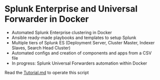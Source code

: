 # Splunk Enterprise and Universal Forwarder in Docker
- Automated Splunk Enterprise clustering in Docker
- Ansible ready-made playbooks and templates to setup Splunk
- Multiple tiers of Splunk ES (Deployment Server, Cluster Master, Indexer Slaves, Search Head Cluster)
- Automated configs and creation of components and apps from a CSV file
- In progress: Splunk Universal Forwarders automation within Docker

Read the [Tutorial.md](https://github.com/getkub/docker_splunk/blob/master/Tutorial.md) to operate this script
